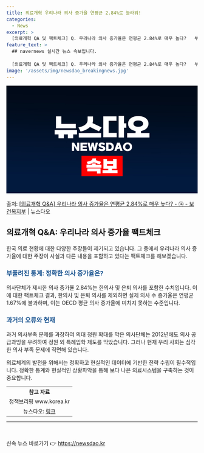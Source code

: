 ```yaml
---
title: 의료개혁 우리나라 의사 증가율 연평균 2.84%로 놀라워!
categories:
  - News
excerpt: >
  [의료개혁 QA 및 팩트체크] Q. 우리나라 의사 증가율은 연평균 2.84%로 매우 높다?   부풀려진 통계…
feature_text: >
  ## navernews 실시간 뉴스 속보입니다.

  [의료개혁 QA 및 팩트체크] Q. 우리나라 의사 증가율은 연평균 2.84%로 매우 높다?   부풀려진 통계…
image: '/assets/img/newsdao_breakingnews.jpg'
---
```


![뉴스다오 속보](/assets/img/newsdao_breakingnews.jpg)

<p>출처: <a href="https://newsdao.kr/3448" rel="dofollow">[의료개혁 Q&A] 우리나라 의사 증가율은 연평균 2.84%로 매우 높다? - ⑭ - 보건복지부</a> | 뉴스다오</p>

<h2 data-ke-size="size26">의료개혁 Q&A: 우리나라 의사 증가율 팩트체크</h2>
<p data-ke-size="size16">한국 의료 현황에 대한 다양한 주장들이 제기되고 있습니다. 그 중에서 우리나라 의사 증가율에 대한 주장이 사실과 다른 내용을 포함하고 있다는 팩트체크를 해보겠습니다. </p>

<h3><b><span style="color: #1a5490;">부풀려진 통계: 정확한 의사 증가율은?</span></b></h3>
<p>의사단체가 제시한 의사 증가율 2.84%는 한의사 및 은퇴 의사를 포함한 수치입니다. 이에 대한 팩트체크 결과, 한의사 및 은퇴 의사를 제외하면 실제 의사 수 증가율은 연평균 1.67%에 불과하며, 이는 OECD 평균 의사 증가율에 미치지 못하는 수준입니다.</p>

<h3><b><span style="color: #1a5490;">과거의 오류와 현재</span></b></h3>
<p>과거 의사부족 문제를 과장하여 의대 정원 확대를 막은 의사단체는 2012년에도 의사 공급과잉을 우려하여 정원 외 특례입학 제도를 막았습니다. 그러나 현재 우리 사회는 심각한 의사 부족 문제에 직면해 있습니다.</p>
<p>의료체계의 발전을 위해서는 정확하고 현실적인 데이터에 기반한 전략 수립이 필수적입니다. 정확한 통계와 현실적인 상황파악을 통해 보다 나은 의료시스템을 구축하는 것이 중요합니다. </p>

<table>
	<tr>
		<td style="text-align: center; height: 17px;"><b>참고 자료</b></td>
	</tr>
	<tr>
		<td style="text-align: center; height: 17px;">정책브리핑 www.korea.kr</td>
	</tr>
	<tr>
		<td style="text-align: center; height: 17px;">뉴스다오: <a href="https://newsdao.kr/3448">링크</a></td>
	</tr>
</table>
<hr>
<p data-ke-size="size16">&nbsp;</p> 

신속 뉴스 바로가기 👉 <a href="https://newsdao.kr" rel="dofollow">https://newsdao.kr</a>


